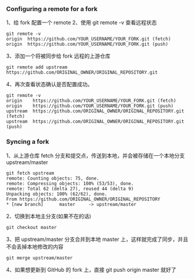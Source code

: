 ### Configuring a remote for a fork

1、给 fork 配置一个 remote
2、使用 git remote -v 查看远程状态
	
	git remote -v
	origin  https://github.com/YOUR_USERNAME/YOUR_FORK.git (fetch)
	origin  https://github.com/YOUR_USERNAME/YOUR_FORK.git (push)

3、添加一个将被同步给 fork 远程的上游仓库
	
	git remote add upstream https://github.com/ORIGINAL_OWNER/ORIGINAL_REPOSITORY.git
	
4、再次查看状态确认是否配置成功。

	git remote -v
	origin    https://github.com/YOUR_USERNAME/YOUR_FORK.git (fetch)
	origin    https://github.com/YOUR_USERNAME/YOUR_FORK.git (push)
	upstream  https://github.com/ORIGINAL_OWNER/ORIGINAL_REPOSITORY.git (fetch)
	upstream  https://github.com/ORIGINAL_OWNER/ORIGINAL_REPOSITORY.git (push)
	
### Syncing a fork

1、从上游仓库 fetch 分支和提交点，传送到本地，并会被存储在一个本地分支 upstream/master 
	
	git fetch upstream
	remote: Counting objects: 75, done.
	remote: Compressing objects: 100% (53/53), done.
	remote: Total 62 (delta 27), reused 44 (delta 9)
	Unpacking objects: 100% (62/62), done.
	From https://github.com/ORIGINAL_OWNER/ORIGINAL_REPOSITORY
	* [new branch]      master     -> upstream/master

2、切换到本地主分支(如果不在的话) 
	
	git checkout master
	
3、把 upstream/master 分支合并到本地 master 上，这样就完成了同步，并且不会丢掉本地修改的内容

	git merge upstream/master
	
4、如果想更新到 GitHub 的 fork 上，直接 git push origin master 就好了

